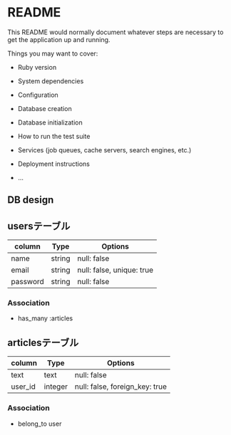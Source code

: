 # README

This README would normally document whatever steps are necessary to get the
application up and running.

Things you may want to cover:

* Ruby version

* System dependencies

* Configuration

* Database creation

* Database initialization

* How to run the test suite

* Services (job queues, cache servers, search engines, etc.)

* Deployment instructions

* ...

## DB design

## usersテーブル
|column|Type|Options|
|------|----|-------|
|name|string|null: false|
|email|string|null: false, unique: true|
|password|string|null: false|

### Association
- has_many :articles

## articlesテーブル
|column|Type|Options|
|------|----|-------|
|text|text|null: false|
|user_id|integer|null: false, foreign_key: true|

### Association
- belong_to user

